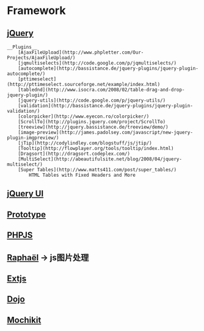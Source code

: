 Framework  
==========

[jQuery](http://jquery.com/)  
----------
    __Plugins__
        [AjaxFileUpload](http://www.phpletter.com/Our-Projects/AjaxFileUpload/)  
        [jqmultiselects](http://code.google.com/p/jqmultiselects/)  
        [autocomplete](http://bassistance.de/jquery-plugins/jquery-plugin-autocomplete/)  
        [pttimeselect](http://pttimeselect.sourceforge.net/example/index.html)  
        [tablednd](http://www.isocra.com/2008/02/table-drag-and-drop-jquery-plugin/)  
        [jquery-utils](http://code.google.com/p/jquery-utils/)  
        [validation](http://bassistance.de/jquery-plugins/jquery-plugin-validation/)  
        [colorpicker](http://www.eyecon.ro/colorpicker/)  
        [ScrollTo](http://plugins.jquery.com/project/ScrollTo)  
        [treeview](http://jquery.bassistance.de/treeview/demo/)  
        [image-preview](http://james.padolsey.com/javascript/new-jquery-plugin-imgpreview/)
        [jTip](http://codylindley.com/blogstuff/js/jtip/)
        [Tooltip](http://flowplayer.org/tools/tooltip/index.html)
        [Dragsort](http://dragsort.codeplex.com/)
        [MultiSelect](http://abeautifulsite.net/blog/2008/04/jquery-multiselect/)
        [Super Tables](http://www.matts411.com/post/super_tables/)
            HTML Tables with Fixed Headers and More

[jQuery UI](http://jqueryui.com/)  
----------

[Prototype](http://prototypejs.org/)  
----------

[PHPJS](http://phpjs.org/)  
----------

[Raphaël](http://raphaeljs.com/index.html) -> js图片处理  
----------

[Extjs](http://www.sencha.com/)  
----------

[Dojo](http://dojotoolkit.org/)  
----------

[Mochikit](http://mochi.github.com/mochikit/index.html)  
----------
